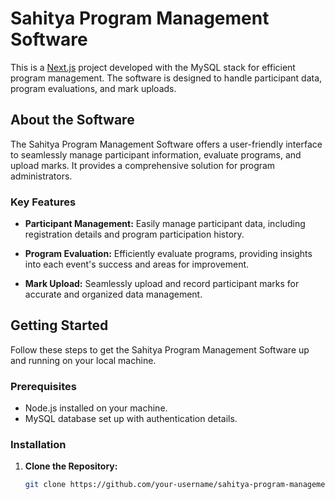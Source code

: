 # Sahitya Program Management Software

This is a [Next.js](https://nextjs.org/) project developed with the MySQL stack for efficient program management. The software is designed to handle participant data, program evaluations, and mark uploads.

## About the Software

The Sahitya Program Management Software offers a user-friendly interface to seamlessly manage participant information, evaluate programs, and upload marks. It provides a comprehensive solution for program administrators.

### Key Features

- **Participant Management:** Easily manage participant data, including registration details and program participation history.

- **Program Evaluation:** Efficiently evaluate programs, providing insights into each event's success and areas for improvement.

- **Mark Upload:** Seamlessly upload and record participant marks for accurate and organized data management.

## Getting Started

Follow these steps to get the Sahitya Program Management Software up and running on your local machine.

### Prerequisites

- Node.js installed on your machine.
- MySQL database set up with authentication details.

### Installation

1. **Clone the Repository:**
   ```bash
   git clone https://github.com/your-username/sahitya-program-management.git
